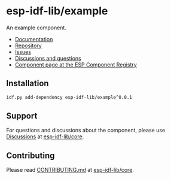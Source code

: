 # esp-idf-lib/example

An example component.

* [Documentation](https://esp-idf-lib.github.io/example/)
* [Repository](https://github.com/esp-idf-lib/example)
* [Issues](https://github.com/esp-idf-lib/example/issues)
* [Discussions and questions](https://github.com/esp-idf-lib/core/discussions)
* [Component page at the ESP Component Registry](https://components.espressif.com/components/esp-idf-lib/example)

## Installation

```sh
idf.py add-dependency esp-idf-lib/example^0.0.1
```

## Support

For questions and discussions about the component, please use
[Discussions](https://github.com/esp-idf-lib/core/discussions)
at [esp-idf-lib/core](https://github.com/esp-idf-lib/core).

## Contributing

Please read [CONTRIBUTING.md](https://github.com/esp-idf-lib/core/blob/main/CONTRIBUTING.md)
at [esp-idf-lib/core](https://github.com/esp-idf-lib/core).
